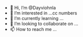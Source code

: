 - 👋 Hi, I’m @Dayviohnla
- 👀 I’m interested in ...cc numbers
- 🌱 I’m currently learning ...
- 💞️ I’m looking to collaborate on ...
- 📫 How to reach me ...

<!---
Dayviohnla/Dayviohnla is a ✨ special ✨ repository because its `README.md` (this file) appears on your GitHub profile.
You can click the Preview link to take a look at your changes.
--->
